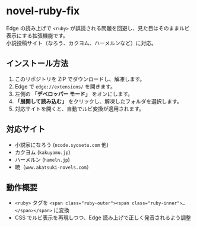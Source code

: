 # novel-ruby-fix

Edge の読み上げで `<ruby>` が誤読される問題を回避し、見た目はそのままルビ表示にする拡張機能です。  
小説投稿サイト（なろう、カクヨム、ハーメルンなど）に対応。

## インストール方法

1. このリポジトリを ZIP でダウンロードし、解凍します。
2. Edge で `edge://extensions/` を開きます。
3. 左側の **「デベロッパー モード」** をオンにします。
4. **「展開して読み込む」** をクリックし、解凍したフォルダを選択します。
5. 対応サイトを開くと、自動でルビ変換が適用されます。

## 対応サイト
- 小説家になろう (`ncode.syosetu.com` 他)
- カクヨム (`kakuyomu.jp`)
- ハーメルン (`hameln.jp`)
- 暁（`www.akatsuki-novels.com`）

## 動作概要
- `<ruby>` タグを `<span class="ruby-outer"><span class="ruby-inner">…</span></span>` に変換
- CSS でルビ表示を再現しつつ、Edge 読み上げで正しく発音されるよう調整
